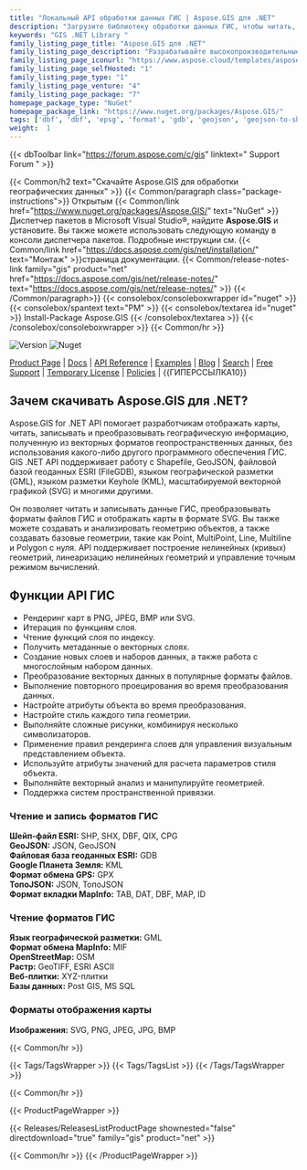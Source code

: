 ```yaml
---
title: "Локальный API обработки данных ГИС | Aspose.GIS для .NET"
description: "Загрузите библиотеку обработки данных ГИС, чтобы читать, записывать и преобразовывать наиболее популярные форматы файлов ГИС, такие как Shapefile, GeoJSON, FIleGDB, KML и OSM XML, а также отображать карты из поддерживаемых форматов в SVG."
keywords: "GIS .NET Library "
family_listing_page_title: "Aspose.GIS для .NET"
family_listing_page_description: "Разрабатывайте высокопроизводительные приложения для создания, редактирования и преобразования форматов файлов ГИС с помощью наших собственных API для .NET."
family_listing_page_iconurl: "https://www.aspose.cloud/templates/aspose/App_Themes/V3/images/gis/272x272/aspose_gis-for-net.png"
family_listing_page_selfHosted: "1"
family_listing_page_type: "1"
family_listing_page_venture: "4"
family_listing_page_package: "7"
homepage_package_type: "NuGet"
homepage_package_link: "https://www.nuget.org/packages/Aspose.GIS/"
tags: ['dbf', 'dbf', 'epsg', 'format', 'gdb', 'geojson', 'geojson-to-shape', 'geojson-to-topojson', 'geometries', 'geometry', 'geoprocessing', 'geotiff', 'gml', 'gpx', 'id', 'jpg', 'kml', 'linq', 'map', 'mif', 'mvc', 'osm', 'png', 'postgis', 'qix', 'raster', 'render', 'rendering', 'services', 'shape-to-geojson', 'shapes', 'shp', 'shx', 'spatial']
weight:  1
---
```


{{< dbToolbar link="https://forum.aspose.com/c/gis" linktext=" Support Forum " >}}

{{< Common/h2 text="Скачайте Aspose.GIS для обработки географических данных"  >}}
{{< Common/paragraph class="package-instructions">}}
Открытым
{{< Common/link href="https://www.nuget.org/packages/Aspose.GIS/" text="NuGet"  >}}Диспетчер пакетов в Microsoft Visual Studio®, найдите <b>Aspose.GIS</b> и установите. Вы также можете использовать следующую команду в консоли диспетчера пакетов. Подробные инструкции см.
{{< Common/link href="https://docs.aspose.com/gis/net/installation/" text="Монтаж"  >}}страница документации.
{{< Common/release-notes-link family="gis" product="net" href="https://docs.aspose.com/gis/net/release-notes/" text="https://docs.aspose.com/gis/net/release-notes/"  >}}
{{< /Common/paragraph>}}
{{< consolebox/consoleboxwrapper id="nuget" >}}
       {{< consolebox/spantext text="PM" >}}
       {{< consolebox/textarea id="nuget" >}} Install-Package Aspose.GIS {{< /consolebox/textarea >}}
{{< /consolebox/consoleboxwrapper >}}
{{< Common/hr >}}

![Version](https://img.shields.io/nuget/v/Aspose.Total) ![Nuget](https://img.shields.io/nuget/dt/Aspose.Total?label=nuget%20downloads)

[Product Page](https://products.aspose.com/total/net/) | [Docs](https://docs.aspose.com/total/net/) | [API Reference](https://reference.aspose.com/) | [Examples](http://aspose.github.io) | [Blog](https://blog.aspose.com/category/total/) | [Search](https://search.aspose.com/) | [Free Support](https://forum.aspose.com/) | [Temporary License](https://purchase.aspose.com/temporary-license) | [Policies](https://purchase.aspose.com/policies) | {{ГИПЕРССЫЛКА10}}

## Зачем скачивать Aspose.GIS для .NET?

Aspose.GIS for .NET API помогает разработчикам отображать карты, читать, записывать и преобразовывать географическую информацию, полученную из векторных форматов геопространственных данных, без использования какого-либо другого программного обеспечения ГИС. GIS .NET API поддерживает работу с Shapefile, GeoJSON, файловой базой геоданных ESRI (FileGDB), языком географической разметки (GML), языком разметки Keyhole (KML), масштабируемой векторной графикой (SVG) и многими другими.

Он позволяет читать и записывать данные ГИС, преобразовывать форматы файлов ГИС и отображать карты в формате SVG. Вы также можете создавать и анализировать геометрию объектов, а также создавать базовые геометрии, такие как Point, MultiPoint, Line, Multiline и Polygon с нуля. API поддерживает построение нелинейных (кривых) геометрий, линеаризацию нелинейных геометрий и управление точным режимом вычислений.

## Функции API ГИС

- Рендеринг карт в PNG, JPEG, BMP или SVG.
- Итерация по функциям слоя.
- Чтение функций слоя по индексу.
- Получить метаданные о векторных слоях.
- Создание новых слоев и наборов данных, а также работа с многослойным набором данных.
- Преобразование векторных данных в популярные форматы файлов.
- Выполнение повторного проецирования во время преобразования данных.
- Настройте атрибуты объекта во время преобразования.
- Настройте стиль каждого типа геометрии.
- Выполняйте сложные рисунки, комбинируя несколько символизаторов.
- Применение правил рендеринга слоев для управления визуальным представлением объекта.
- Используйте атрибуты значений для расчета параметров стиля объекта.
- Выполняйте векторный анализ и манипулируйте геометрией.
- Поддержка систем пространственной привязки.

### Чтение и запись форматов ГИС

**Шейп-файл ESRI:** SHP, SHX, DBF, QIX, CPG\
**GeoJSON:** JSON, GeoJSON\
**Файловая база геоданных ESRI:** GDB\
**Google Планета Земля:** KML\
**Формат обмена GPS:** GPX\
**ТопоJSON:** JSON, ТопоJSON\
**Формат вкладки MapInfo:** TAB, DAT, DBF, MAP, ID

### Чтение форматов ГИС

**Язык географической разметки:** GML\
**Формат обмена MapInfo:** MIF\
**OpenStreetMap:** OSM\
**Растр:** GeoTIFF, ESRI ASCII\
**Веб-плитки:** XYZ-плитки\
**Базы данных:** Post GIS, MS SQL

### Форматы отображения карты

**Изображения:** SVG, PNG, JPEG, JPG, BMP

{{< Common/hr >}}

{{< Tags/TagsWrapper >}}
 {{< Tags/TagsList >}}
{{< /Tags/TagsWrapper >}}

{{< Common/hr >}}

{{< ProductPageWrapper >}}
<!-- ReleasesListProductPage-->
   {{< Releases/ReleasesListProductPage shownested="false"  directdownload="true" family="gis" product="net" >}}
<!-- /ReleasesListProductPage-->
{{< Common/hr >}}
{{< /ProductPageWrapper >}}

